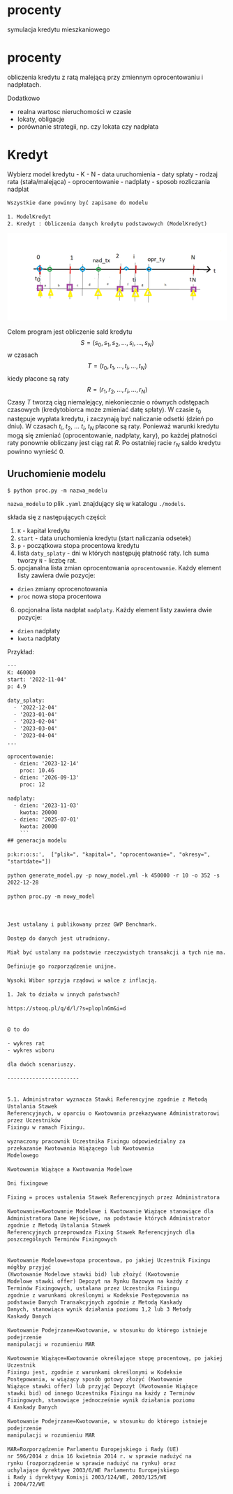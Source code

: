 # procenty
symulacja kredytu mieszkaniowego

# procenty

obliczenia kredytu z ratą malejącą przy zmiennym oprocentowaniu i nadpłatach.

Dodatkowo
 - realna wartosc nieruchomości w czasie
 - lokaty, obligacje
 - porównanie strategii, np. czy lokata czy nadpłata

 # Kredyt

 Wybierz model kredytu
    - K
    - N
    - data uruchomienia
    - daty spłaty
    - rodzaj rata (stała/malejąca)
    - oprocentowanie
    - nadplaty
    - sposob rozliczania nadplat


    Wszystkie dane powinny być zapisane do modelu

    1. ModelKredyt
    2. Kredyt : Obliczenia danych kredytu podstawowych (ModelKredyt) 

  ![alt text](docs/rys1.png)

Celem program jest obliczenie sald kredytu $$S = (s_0, s_1, s_2, ..., s_i, ..., s_N)$$  w czasach $$T = (t_0, t_1, ..., t_i, ..., t_N)$$ kiedy płacone są raty $$R = (r_1, r_2, ..., r_i, ..., r_N)$$
Czasy $T$ tworzą ciąg niemalejący, niekoniecznie o równych odstępach czasowych (kredytobiorca może zmieniać datę spłaty).
W czasie $t_0$ następuje wypłata kredytu, i zaczynają być naliczanie odsetki (dzień po dniu). W czasach $t_i$, $t_2$, ... $t_i$, $t_N$ płacone są raty. Ponieważ warunki kredytu mogą się zmieniać (oprocentowanie, nadpłaty, kary), po każdej płatności raty ponownie obliczany jest ciąg rat $R$. Po ostatniej racie $r_N$ saldo kredytu powinno wynieść $0$.

## Uruchomienie modelu

```
$ python proc.py -m nazwa_modelu
```

`nazwa_modelu` to plik `.yaml` znajdujący się w katalogu `./models`.
 
 składa się z następujących części:

 1. `K` - kapitał kredytu
 2. `start` - data uruchomienia kredytu (start naliczania odsetek)
 3. `p` - początkowa stopa procentowa kredytu
 4. lista `daty_splaty` - dni w których następuję płatność raty. Ich suma tworzy `N` - liczbę rat.
 5. opcjanalna lista zmian oprocentowania `oprocentowanie`. Każdy element listy zawiera dwie pozycje:
  - `dzien` zmiany oprocenotowania
  - `proc` nowa stopa procentowa
 6. opcjonalna lista nadpłat `nadplaty`. Każdy element listy zawiera dwie pozycje:
  - `dzien` nadpłaty
  - `kwota` nadpłaty

Przykład:
```
---
K: 460000
start: '2022-11-04'
p: 4.9

daty_splaty:
  - '2022-12-04'
  - '2023-01-04'
  - '2023-02-04'
  - '2023-03-04'
  - '2023-04-04'
...

oprocentowanie:
  - dzien: '2023-12-14'
    proc: 10.46
  - dzien: '2026-09-13'
    proc: 12

nadplaty:
  - dzien: '2023-11-03'
    kwota: 20000
  - dzien: '2025-07-01'
    kwota: 20000
    ```
## generacja modelu

p:k:r:o:s:',  ["plik=", "kapital=", "oprocentowanie=", "okresy=", "startdate="])

python generate_model.py -p nowy_model.yml -k 450000 -r 10 -o 352 -s 2022-12-28

python proc.py -m nowy_model



Jest ustalany i publikowany przez GWP Benchmark.

Dostęp do danych jest utrudniony.

Miał być ustalany na podstawie rzeczywistych transakcji a tych nie ma.

Definiuje go rozporządzenie unijne.

Wysoki Wibor sprzyja rządowi w walce z inflacją.

1. Jak to działa w innych państwach?

https://stooq.pl/q/d/l/?s=plopln6m&i=d


@ to do

- wykres rat
- wykres wiboru

dla dwóch scenariuszy.

-----------------------


5.1. Administrator wyznacza Stawki Referencyjne zgodnie z Metodą Ustalania Stawek
Referencyjnych, w oparciu o Kwotowania przekazywane Administratorowi przez Uczestników
Fixingu w ramach Fixingu.

wyznaczony pracownik Uczestnika Fixingu odpowiedzialny za
przekazanie Kwotowania Wiążącego lub Kwotowania
Modelowego

Kwotowania Wiążące a Kwotowania Modelowe

Dni fixingowe

Fixing = proces ustalenia Stawek Referencyjnych przez Administratora

Kwotowanie=Kwotowanie Modelowe i Kwotowanie Wiążące stanowiące dla
Administratora Dane Wejściowe, na podstawie których Administrator zgodnie z Metodą Ustalania Stawek
Referencyjnych przeprowadza Fixing Stawek Referencyjnych dla
poszczególnych Terminów Fixingowych


Kwotowanie Modelowe=stopa procentowa, po jakiej Uczestnik Fixingu mógłby przyjąć
(Kwotowanie Modelowe stawki bid) lub złożyć (Kwotowanie
Modelowe stawki offer) Depozyt na Rynku Bazowym na każdy z
Terminów Fixingowych, ustalana przez Uczestnika Fixingu
zgodnie z warunkami określonymi w Kodeksie Postępowania na
podstawie Danych Transakcyjnych zgodnie z Metodą Kaskady
Danych, stanowiąca wynik działania poziomu 1,2 lub 3 Metody
Kaskady Danych

Kwotowanie Podejrzane=Kwotowanie, w stosunku do którego istnieje podejrzenie
manipulacji w rozumieniu MAR

Kwotowanie Wiążące=Kwotowanie określające stopę procentową, po jakiej Uczestnik
Fixingu jest, zgodnie z warunkami określonymi w Kodeksie
Postępowania, w wiążący sposób gotowy złożyć (Kwotowanie
Wiążące stawki offer) lub przyjąć Depozyt (Kwotowanie Wiążące
stawki bid) od innego Uczestnika Fixingu na każdy z Terminów
Fixingowych, stanowiące jednocześnie wynik działania poziomu
4 Kaskady Danych

Kwotowanie Podejrzane=Kwotowanie, w stosunku do którego istnieje podejrzenie
manipulacji w rozumieniu MAR 

MAR=Rozporządzenie Parlamentu Europejskiego i Rady (UE)
nr 596/2014 z dnia 16 kwietnia 2014 r. w sprawie nadużyć na
rynku (rozporządzenie w sprawie nadużyć na rynku) oraz
uchylające dyrektywę 2003/6/WE Parlamentu Europejskiego
i Rady i dyrektywy Komisji 2003/124/WE, 2003/125/WE
i 2004/72/WE


